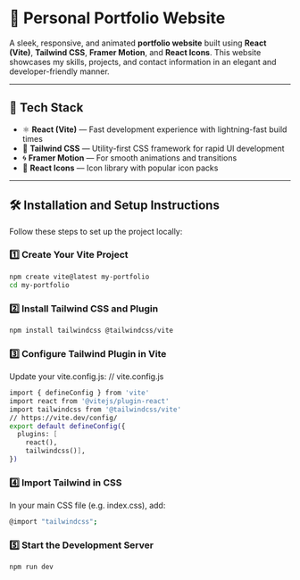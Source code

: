 # 💼 Personal Portfolio Website

A sleek, responsive, and animated **portfolio website** built using **React (Vite)**, **Tailwind CSS**, **Framer Motion**, and **React Icons**. This website showcases my skills, projects, and contact information in an elegant and developer-friendly manner.

---

## 🚀 Tech Stack

- ⚛️ **React (Vite)** — Fast development experience with lightning-fast build times  
- 🎨 **Tailwind CSS** — Utility-first CSS framework for rapid UI development  
- 🌀 **Framer Motion** — For smooth animations and transitions  
- 💎 **React Icons** — Icon library with popular icon packs  

---

## 🛠️ Installation and Setup Instructions

Follow these steps to set up the project locally:

### 1️⃣ Create Your Vite Project

```bash
npm create vite@latest my-portfolio
cd my-portfolio
```
### 2️⃣ Install Tailwind CSS and Plugin
```bash
npm install tailwindcss @tailwindcss/vite
```
### 3️⃣ Configure Tailwind Plugin in Vite
Update your vite.config.js:
// vite.config.js
```bash
import { defineConfig } from 'vite'
import react from '@vitejs/plugin-react'
import tailwindcss from '@tailwindcss/vite'
// https://vite.dev/config/
export default defineConfig({
  plugins: [
    react(),
    tailwindcss()],
})
```
### 4️⃣ Import Tailwind in CSS
In your main CSS file (e.g. index.css), add:
```bash
@import "tailwindcss";
```
### 5️⃣ Start the Development Server
```bash
npm run dev
```
